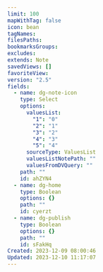 ```yaml
---
limit: 100
mapWithTag: false
icon: bean
tagNames: 
filesPaths: 
bookmarksGroups: 
excludes: 
extends: Note
savedViews: []
favoriteView: 
version: "2.5"
fields:
  - name: dg-note-icon
    type: Select
    options:
      valuesList:
        "1": "0"
        "2": "1"
        "3": "2"
        "4": "3"
        "5": "4"
      sourceType: ValuesList
      valuesListNotePath: ""
      valuesFromDVQuery: ""
    path: ""
    id: ahZYN4
  - name: dg-home
    type: Boolean
    options: {}
    path: ""
    id: cyerzt
  - name: dg-publish
    type: Boolean
    options: {}
    path: ""
    id: sFakHq
Created: 2023-12-09 08:00:46
Updated: 2023-12-10 11:17:07
---
```

